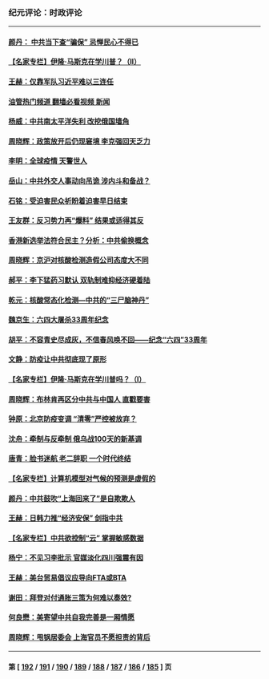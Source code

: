 ### 纪元评论：时政评论
---
#### [颜丹： 中共当下查“骗保” 忌惮民心不得已](../../pages/nsc1025/n13755172.md?06090330) 
#### [【名家专栏】伊隆‧马斯克在学川普？（II）](../../pages/nsc1025/n13754754.md?06090330) 
#### [王赫：仅靠军队习近平难以三连任](../../pages/nsc1025/n13754699.md?06090330) 
#### [油管热门频道 翻墙必看视频 新闻](ok?06090330)
#### [杨威：中共南太平洋失利 改挖俄国墙角](../../pages/nsc1025/n13754489.md?06090330) 
#### [周晓辉：政策放开后仍现窘境 李克强回天乏力](../../pages/nsc1025/n13754398.md?06090330) 
#### [李明：全球疫情 天警世人](../../pages/nsc1025/n13754348.md?06090330) 
#### [岳山：中共外交人事动向吊诡 涉内斗和备战？](../../pages/nsc1025/n13754010.md?06090330) 
#### [石铭：受迫害民众祈盼着迫害早日结束](../../pages/nsc1025/n13754063.md?06090330) 
#### [王友群：反习势力再“爆料” 结果或适得其反](../../pages/nsc1025/n13753609.md?06090330) 
#### [香港新选举法符合民主？分析：中共偷换概念](../../pages/nsc1025/n13753490.md?06090330) 
#### [周晓辉：京沪对核酸检测造假公司态度大不同](../../pages/nsc1025/n13753560.md?06090330) 
#### [郝平：李下猛药习默认 双轨制难抑经济硬着陆](../../pages/nsc1025/n13753372.md?06090330) 
#### [乾元：核酸常态化检测—中共的“三尸脑神丹”](../../pages/nsc1025/n13753321.md?06090330) 
#### [魏京生：六四大屠杀33周年纪念](../../pages/nsc1025/n13753301.md?06090330) 
#### [胡平：不容青史尽成灰，不信春风唤不回——纪念“六四”33周年](../../pages/nsc1025/n13753293.md?06090330) 
#### [文静：防疫让中共彻底现了原形](../../pages/nsc1025/n13753172.md?06090330) 
#### [【名家专栏】伊隆‧马斯克在学川普吗？（I）](../../pages/nsc1025/n13752323.md?06090330) 
#### [周晓辉：布林肯再区分中共与中国人 直戳要害](../../pages/nsc1025/n13752875.md?06090330) 
#### [钟原：北京防疫变调 “清零”严控被放弃？](../../pages/nsc1025/n13752867.md?06090330) 
#### [沈舟：牵制与反牵制 俄乌战100天的新基调](../../pages/nsc1025/n13752582.md?06090330) 
#### [唐青：脸书迷航 老二辞职 一个时代终结](../../pages/nsc1025/n13752619.md?06090330) 
#### [【名家专栏】计算机模型对气候的预测是虚假的](../../pages/nsc1025/n13752261.md?06090330) 
#### [颜丹：中共鼓吹“上海回来了”是自欺欺人](../../pages/nsc1025/n13752347.md?06090330) 
#### [王赫：日韩力推“经济安保” 剑指中共](../../pages/nsc1025/n13752170.md?06090330) 
#### [【名家专栏】中共欲控制“云” 掌握敏感数据](../../pages/nsc1025/n13751647.md?06090330) 
#### [杨宁：不见习李批示 官媒淡化四川强震有因](../../pages/nsc1025/n13751790.md?06090330) 
#### [王赫：美台贸易倡议应导向FTA或BTA](../../pages/nsc1025/n13751254.md?06090330) 
#### [谢田：拜登对付通胀三策为何难以奏效?](../../pages/nsc1025/n13751205.md?06090330) 
#### [何良懋：美寄望中共自我完善是一厢情愿](../../pages/nsc1025/n13751259.md?06090330) 
#### [周晓辉：甩锅居委会 上海官员不愿担责的背后](../../pages/nsc1025/n13751114.md?06090330) 

---
#### 第 [ [192](./192.md?06090330) / [191](./191.md?06090330) / [190](./190.md?06090330) / [189](./189.md?06090330) / [188](./188.md?06090330) / [187](./187.md?06090330) / [186](./186.md?06090330) / [185](./185.md?06090330) ] 页
